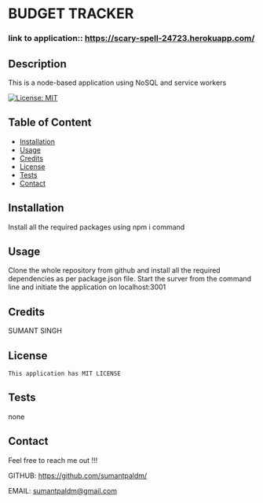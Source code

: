 # BUDGET TRACKER


###     link to application::  https://scary-spell-24723.herokuapp.com/


  ## Description

  This is a node-based application using NoSQL and service workers

  [![License: MIT](https://img.shields.io/badge/License-MIT-blue.svg)](https://opensource.org/licenses/MIT)

  ## Table of Content

  * [Installation](#installation)
  * [Usage](#usage)
  * [Credits](#credits)
  * [License](#license)
  * [Tests](#tests)
  * [Contact](#contact)

  ## Installation

  Install all the required packages using npm i command 

  ## Usage
 
  Clone the whole repository from github and install all the required dependencies as per package.json file. Start the surver from the command line and initiate the application on localhost:3001




  


  ## Credits

  SUMANT SINGH


  ## License

    This application has MIT LICENSE

  ## Tests

  none

  ## Contact
  Feel free to reach me out !!!
  
  GITHUB: https://github.com/sumantpaldm/

  EMAIL: sumantpaldm@gmail.com
